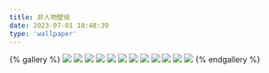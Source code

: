 ```yaml
---
title: 非人物壁纸
date: 2023-07-01 18:48:39
type: 'wallpaper'
---
```

{% gallery %}
![](https://img1.imgtp.com/2023/07/01/2TrLjVsG.jpg)
![](https://img1.imgtp.com/2023/07/01/r9NQDWRz.jpg)
![](https://img1.imgtp.com/2023/07/01/UvmwZ9z5.jpg)
![](https://img1.imgtp.com/2023/07/01/EVGwj9Wk.jpg)
![](https://img1.imgtp.com/2023/07/01/I9b6jKq0.jpg)
![](https://img1.imgtp.com/2023/07/01/hPVOgPsp.jpg)
![](https://img1.imgtp.com/2023/07/01/MHLJb1hV.jpg)
![](https://img1.imgtp.com/2023/07/01/SZ524kwg.png)
![](https://img1.imgtp.com/2023/07/01/O7NAwNwN.jpg)
![](https://img1.imgtp.com/2023/07/01/OhwqHbwJ.png)
![](https://img1.imgtp.com/2023/07/01/Dky8Y1pg.png)
![](https://img1.imgtp.com/2023/07/01/XK9mCPmr.jpg)
{% endgallery %}
